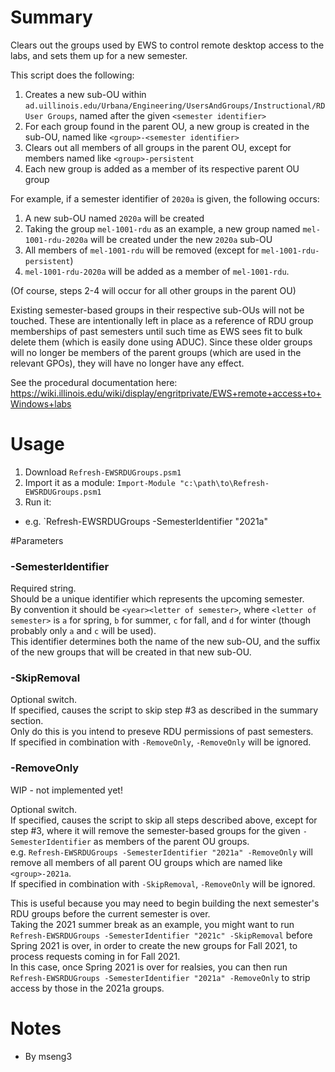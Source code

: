 # Summary
Clears out the groups used by EWS to control remote desktop access to the labs, and sets them up for a new semester.

This script does the following:
1. Creates a new sub-OU within `ad.uillinois.edu/Urbana/Engineering/UsersAndGroups/Instructional/RD User Groups`, named after the given `<semester identifier>`
2. For each group found in the parent OU, a new group is created in the sub-OU, named like `<group>-<semester identifier>`
3. Clears out all members of all groups in the parent OU, except for members named like `<group>-persistent`
4. Each new group is added as a member of its respective parent OU group

For example, if a semester identifier of `2020a` is given, the following occurs:
1. A new sub-OU named `2020a` will be created
2. Taking the group `mel-1001-rdu` as an example, a new group named `mel-1001-rdu-2020a` will be created under the new `2020a` sub-OU
3. All members of `mel-1001-rdu` will be removed (except for `mel-1001-rdu-persistent`)
4. `mel-1001-rdu-2020a` will be added as a member of `mel-1001-rdu`.

(Of course, steps 2-4 will occur for all other groups in the parent OU)

Existing semester-based groups in their respective sub-OUs will not be touched. These are intentionally left in place as a reference of RDU group memberships of past semesters until such time as EWS sees fit to bulk delete them (which is easily done using ADUC). Since these older groups will no longer be members of the parent groups (which are used in the relevant GPOs), they will have no longer have any effect.

See the procedural documentation here: https://wiki.illinois.edu/wiki/display/engritprivate/EWS+remote+access+to+Windows+labs

# Usage
1. Download `Refresh-EWSRDUGroups.psm1`
2. Import it as a module: `Import-Module "c:\path\to\Refresh-EWSRDUGroups.psm1`
3. Run it:
- e.g. `Refresh-EWSRDUGroups -SemesterIdentifier "2021a"


#Parameters

### -SemesterIdentifier <string>
Required string.  
Should be a unique identifier which represents the upcoming semester.  
By convention it should be `<year><letter of semester>`, where `<letter of semester>` is `a` for spring, `b` for summer, `c` for fall, and `d` for winter (though probably only `a` and `c` will be used).  
This identifier determines both the name of the new sub-OU, and the suffix of the new groups that will be created in that new sub-OU.  

### -SkipRemoval
Optional switch.  
If specified, causes the script to skip step #3 as described in the summary section.  
Only do this is you intend to preseve RDU permissions of past semesters.  
If specified in combination with `-RemoveOnly`, `-RemoveOnly` will be ignored.  

### -RemoveOnly

WIP - not implemented yet!

Optional switch.  
If specified, causes the script to skip all steps described above, except for step #3, where it will remove the semester-based groups for the given `-SemesterIdentifier` as members of the parent OU groups.  
e.g. `Refresh-EWSRDUGroups -SemesterIdentifier "2021a" -RemoveOnly` will remove all members of all parent OU groups which are named like `<group>-2021a`.  
If specified in combination with `-SkipRemoval`, `-RemoveOnly` will be ignored.  

This is useful because you may need to begin building the next semester's RDU groups before the current semester is over.  
Taking the 2021 summer break as an example, you might want to run `Refresh-EWSRDUGroups -SemesterIdentifier "2021c" -SkipRemoval` before Spring 2021 is over, in order to create the new groups for Fall 2021, to process requests coming in for Fall 2021.  
In this case, once Spring 2021 is over for realsies, you can then run `Refresh-EWSRDUGroups -SemesterIdentifier "2021a" -RemoveOnly` to strip access by those in the 2021a groups.  

# Notes
- By mseng3
